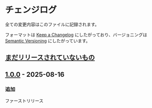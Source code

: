 # チェンジログ

全ての変更内容はこのファイルに記録されます。

フォーマットは [Keep a Changelog](https://keepachangelog.com/en/1.1.0/) にしたがっており、バージョニングは [Semantic Versioning](https://semver.org/spec/v2.0.0.html) にしたがっています。

## [まだリリースされていないもの]

## [1.0.0] - 2025-08-16

### 追加

ファーストリリース

[まだリリースされていないもの]: https://github.com/izzet-mtg/mtg-name-book-homepage/compare/v1.0.0...HEAD
[1.0.0]: https://github.com/izzet-mtg/mtg-name-book-homepage/releases/tag/v1.0.0

